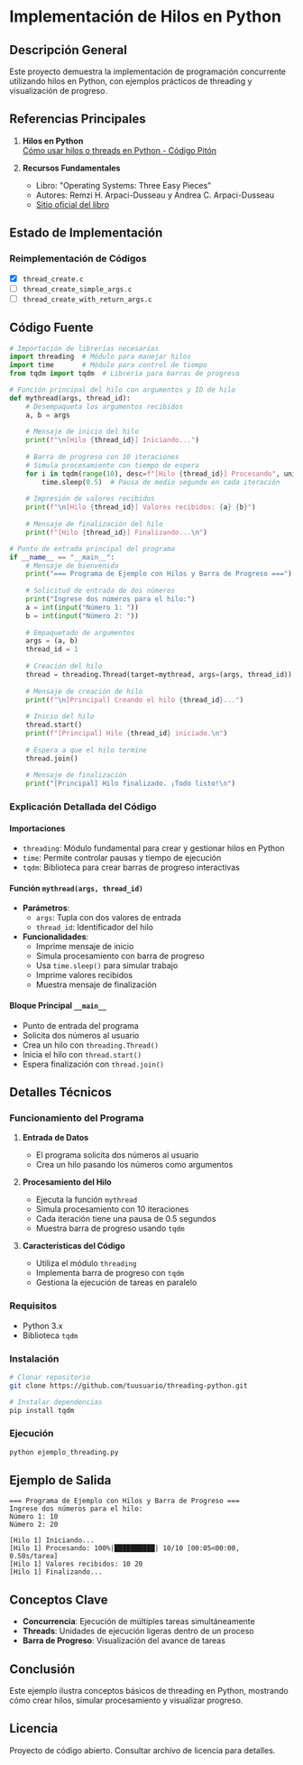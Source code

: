 # Implementación de Hilos en Python

## Descripción General
Este proyecto demuestra la implementación de programación concurrente utilizando hilos en Python, con ejemplos prácticos de threading y visualización de progreso.

## Referencias Principales
1. **Hilos en Python**  
   [Cómo usar hilos o threads en Python - Código Pitón](https://www.codigopiton.com/como-usar-hilos-o-threads-en-python/)

2. **Recursos Fundamentales**  
   - Libro: "Operating Systems: Three Easy Pieces" 
   - Autores: Remzi H. Arpaci-Dusseau y Andrea C. Arpaci-Dusseau
   - [Sitio oficial del libro](http://pages.cs.wisc.edu/~remzi/OSTEP/)

## Estado de Implementación
### Reimplementación de Códigos
- [x] `thread_create.c`
- [ ] `thread_create_simple_args.c`
- [ ] `thread_create_with_return_args.c`

## Código Fuente

```python
# Importación de librerías necesarias
import threading  # Módulo para manejar hilos
import time       # Módulo para control de tiempo
from tqdm import tqdm  # Librería para barras de progreso

# Función principal del hilo con argumentos y ID de hilo
def mythread(args, thread_id):
    # Desempaqueta los argumentos recibidos
    a, b = args
    
    # Mensaje de inicio del hilo
    print(f"\n[Hilo {thread_id}] Iniciando...")
    
    # Barra de progreso con 10 iteraciones
    # Simula procesamiento con tiempo de espera
    for i in tqdm(range(10), desc=f"[Hilo {thread_id}] Procesando", unit="tarea"):
        time.sleep(0.5)  # Pausa de medio segundo en cada iteración
    
    # Impresión de valores recibidos
    print(f"\n[Hilo {thread_id}] Valores recibidos: {a} {b}")
    
    # Mensaje de finalización del hilo
    print(f"[Hilo {thread_id}] Finalizando...\n")

# Punto de entrada principal del programa
if __name__ == "__main__":
    # Mensaje de bienvenida
    print("=== Programa de Ejemplo con Hilos y Barra de Progreso ===")
    
    # Solicitud de entrada de dos números
    print("Ingrese dos números para el hilo:")
    a = int(input("Número 1: "))
    b = int(input("Número 2: "))
    
    # Empaquetado de argumentos
    args = (a, b)
    thread_id = 1
    
    # Creación del hilo
    thread = threading.Thread(target=mythread, args=(args, thread_id))
    
    # Mensaje de creación de hilo
    print(f"\n[Principal] Creando el hilo {thread_id}...")
    
    # Inicio del hilo
    thread.start()
    print(f"[Principal] Hilo {thread_id} iniciado.\n")
    
    # Espera a que el hilo termine
    thread.join()
    
    # Mensaje de finalización
    print("[Principal] Hilo finalizado. ¡Todo listo!\n")
```

### Explicación Detallada del Código

#### Importaciones
- `threading`: Módulo fundamental para crear y gestionar hilos en Python
- `time`: Permite controlar pausas y tiempo de ejecución
- `tqdm`: Biblioteca para crear barras de progreso interactivas

#### Función `mythread(args, thread_id)`
- **Parámetros**:
  - `args`: Tupla con dos valores de entrada
  - `thread_id`: Identificador del hilo
- **Funcionalidades**:
  - Imprime mensaje de inicio
  - Simula procesamiento con barra de progreso
  - Usa `time.sleep()` para simular trabajo
  - Imprime valores recibidos
  - Muestra mensaje de finalización

#### Bloque Principal `__main__`
- Punto de entrada del programa
- Solicita dos números al usuario
- Crea un hilo con `threading.Thread()`
- Inicia el hilo con `thread.start()`
- Espera finalización con `thread.join()`

## Detalles Técnicos

### Funcionamiento del Programa
1. **Entrada de Datos**
   - El programa solicita dos números al usuario
   - Crea un hilo pasando los números como argumentos

2. **Procesamiento del Hilo**
   - Ejecuta la función `mythread`
   - Simula procesamiento con 10 iteraciones
   - Cada iteración tiene una pausa de 0.5 segundos
   - Muestra barra de progreso usando `tqdm`

3. **Características del Código**
   - Utiliza el módulo `threading`
   - Implementa barra de progreso con `tqdm`
   - Gestiona la ejecución de tareas en paralelo

### Requisitos
- Python 3.x
- Biblioteca `tqdm`

### Instalación
```bash
# Clonar repositorio
git clone https://github.com/tuusuario/threading-python.git

# Instalar dependencias
pip install tqdm
```

### Ejecución
```bash
python ejemplo_threading.py
```

## Ejemplo de Salida
```
=== Programa de Ejemplo con Hilos y Barra de Progreso ===
Ingrese dos números para el hilo:
Número 1: 10
Número 2: 20

[Hilo 1] Iniciando...
[Hilo 1] Procesando: 100%|██████████| 10/10 [00:05<00:00,  0.50s/tarea]
[Hilo 1] Valores recibidos: 10 20
[Hilo 1] Finalizando...
```

## Conceptos Clave
- **Concurrencia**: Ejecución de múltiples tareas simultáneamente
- **Threads**: Unidades de ejecución ligeras dentro de un proceso
- **Barra de Progreso**: Visualización del avance de tareas

## Conclusión
Este ejemplo ilustra conceptos básicos de threading en Python, mostrando cómo crear hilos, simular procesamiento y visualizar progreso.

## Licencia
Proyecto de código abierto. Consultar archivo de licencia para detalles.
